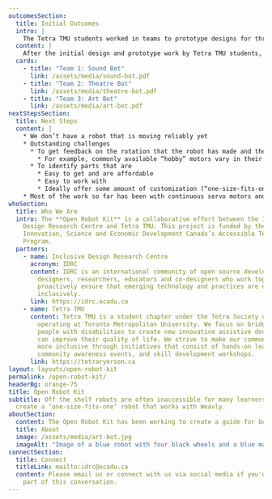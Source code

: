 ```yaml
---
outcomesSection:
  title: Initial Outcomes
  intro: |
    The Tetra TMU students worked in teams to prototype designs for three robots: a Sound Bot, a Theatre Bot, and an Art Bot.
  content: |
    After the initial design and prototype work by Tetra TMU students, the IDRC team continued to iterate on the Tetra TMU Art Bot, focusing on a dual motor design. During these iterations, two microcontroller platforms, multiple DC motors and multiple chassis were tested.
  cards:
    - title: "Team 1: Sound Bot"
      link: /assets/media/sound-bot.pdf
    - title: "Team 2: Theatre Bot"
      link: /assets/media/theatre-bot.pdf
    - title: "Team 3: Art Bot"
      link: /assets/media/art-bot.pdf
nextStepsSection:
  title: Next Steps
  content: |
    * We don’t have a robot that is moving reliably yet
    * Outstanding challenges
      * To get feedback on the rotation that the robot has made and the distance that it has moved so that we can move precisely
        * For example, commonly available “hobby” motors vary in their performance from motor instance to motor instance, and such variation must be managed if these parts are to be used
      * To identify parts that are
        * Easy to get and are affordable
        * Easy to work with
        * Ideally offer some amount of customization (“one-size-fits-one”)
    * Most of the work so far has been with continuous servo motors and DC motors; some exploration of stepper motors has been made, but more work is needed here to understand the feasibility of using stepper motors
whoSection:
  title: Who We Are
  intro: The **Open Robot Kit** is a collaborative effort between the Inclusive
    Design Research Centre and Tetra TMU. This project is funded by the
    Innovation, Science and Economic Development Canada’s Accessible Technology
    Program.
  partners:
    - name: Inclusive Design Research Centre
      acronym: IDRC
      content: IDRC is an international community of open source developers,
        designers, researchers, educators and co-designers who work together to
        proactively ensure that emerging technology and practices are designed
        inclusively.
      link: https://idrc.ocadu.ca
    - name: Tetra TMU
      content: Tetra TMU is a student chapter under the Tetra Society of North America
        operating at Toronto Metropolitan University. We focus on bridging students and
        people with disabilities to create new innovative assistive devices that
        can improve their quality of life. We strive to make our communities
        more inclusive through initiatives that consist of hands-on learning,
        community awareness events, and skill development workshops.
      link: https://tetraryerson.ca
layout: layouts/open-robot-kit
permalink: /open-robot-kit/
headerBg: orange-75
title: Open Robot Kit
subtitle: Off the shelf robots are often inaccessible for many learners. The Open Robot Kit seeks to enable educators to easily
  create a ‘one-size-fits-one’ robot that works with Weavly.
aboutSection:
  content: The Open Robot Kit has been working to create a guide for building a robot that can be used with Weavly, moving under the control of the program in Weavly and in synch with the character on the Weavly display. The robot will incorporate components that are affordable and easy to acquire, and can be built without extensive specialist knowledge or skills; for example, using just a screwdriver instead of soldering. 
  title: About
  image: /assets/media/art-bot.jpg
  imageAlt: "Image of a blue robot with four black wheels and a blue marker mounted on the front of the chassis. Next to it, a black laptop computer on an orange desk is running Weavly in a web browser."
connectSection:
  title: Connect
  titleLink: mailto:idrc@ocadu.ca
  content: Please email us or connect with us via social media if you'd like to be
    part of this conversation.
---
```

